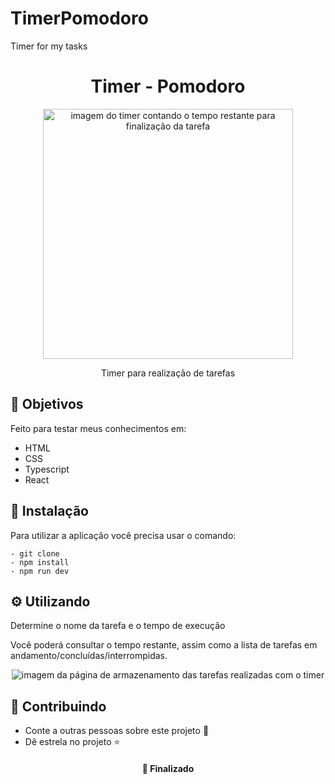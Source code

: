 # TimerPomodoro

Timer for my tasks

<h1  align="center">Timer - Pomodoro</h1>

<div align="center">
<img height="400px" src="https://user-images.githubusercontent.com/117778237/211625745-676345d3-1b1d-4203-9736-161512cb2c04.PNG" alt="imagem do timer contando o tempo restante para finalização da tarefa"/>
</div>


<p align="center">Timer para realização de tarefas</p>


<h2>🚀 Objetivos</h2>

<p>Feito para testar meus conhecimentos em: </p>
<ul>
  <li>HTML</li>
  <li>CSS</li>
  <li>Typescript</li>
  <li>React</li>
</ul>

<h2>🔧 Instalação</h2>

<p>Para utilizar a aplicação você precisa usar o comando: </p>

```
- git clone
- npm install
- npm run dev
```
<h2>⚙️ Utilizando</h2>

<p>Determine o nome da tarefa e o tempo de execução</p>

<p>Você poderá consultar o tempo restante, assim como a lista de tarefas em andamento/concluídas/interrompidas.</p>

<div align="center">
  <img align="center" src="https://user-images.githubusercontent.com/117778237/211626547-d2022a2f-8223-4f5f-abbe-075acfe1257f.PNG" alt="imagem da página de armazenamento das tarefas realizadas com o timer"/>
</div>


<h2>🤝 Contribuindo </h2>

* Conte a outras pessoas sobre este projeto 📢
* Dê estrela no projeto ⭐️

<h4 align="center">📌 Finalizado</h4>
